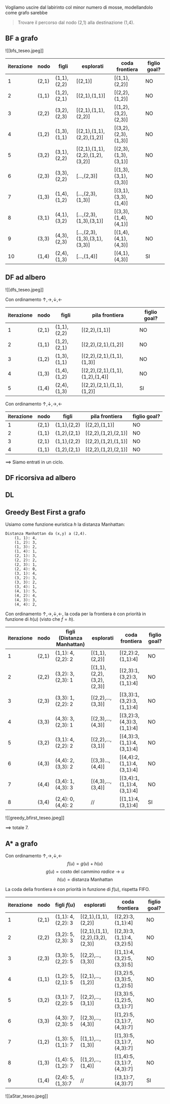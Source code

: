 Vogliamo uscire dal labirinto col minor numero di mosse, modellandolo come grafo sarebbe
> Trovare il percorso dal nodo (2,1) alla destinazione (1,4).

## BF a grafo

![[bfs_teseo.jpeg]]

| iterazione | nodo  | figli       | esplorati                       | coda frontiera      | figlio goal? |
| ---------- | ----- | ----------- | ------------------------------- | ------------------- | ------------ |
| 1          | (2,1) | (1,1),(2,2) | [(2,1)]                         | [(1,1),(2,2)]       | NO           |
| 2          | (1,1) | (1,2),(2,1) | [(2,1),(1,1)]                   | [(2,2),(1,2)]       | NO           |
| 3          | (2,2) | (3,2),(2,3) | [(2,1),(1,1),(2,2)]             | [(1,2),(3,2),(2,3)] | NO           |
| 4          | (1,2) | (1,3),(1,1) | [(2,1),(1,1),(2,2),(1,2)]       | [(3,2),(2,3),(1,3)] | NO           |
| 5          | (3,2) | (3,1),(2,2) | [(2,1),(1,1),(2,2),(1,2),(3,2)] | [(2,3),(1,3),(3,1)] | NO           |
| 6          | (2,3) | (3,3),(2,2) | [...,(2,3)]                     | [(1,3),(3,1),(3,3)] | NO           |
| 7          | (1,3) | (1,4),(1,2) | [...,(2,3),(1,3)]               | [(3,1),(3,3),(1,4)] | NO           |
| 8          | (3,1) | (4,1),(3,2) | [...,(2,3),(1,3),(3,1)]         | [(3,3),(1,4),(4,1)] | NO           |
| 9          | (3,3) | (4,3),(2,3) | [...,(2,3),(1,3),(3,1),(3,3)]   | [(1,4),(4,1),(4,3)] | NO           |
| 10         | (1,4) | (2,4),(1,3) | [...,(1,4)]                     | [(4,1),(4,3)]       | SI           |

## DF ad albero

![[dfs_teseo.jpeg]]

Con ordinamento $\uparrow, \rightarrow, \downarrow,\leftarrow$

| iterazione | nodo  | figli       | pila frontiera                  | figlio goal? |
| ---------- | ----- | ----------- | ------------------------------- | ------------ |
| 1          | (2,1) | (1,1),(2,2) | [(2,2),(1,1)]                   | NO           |
| 2          | (1,1) | (1,2),(2,1) | [(2,2),(2,1),(1,2)]             | NO           |
| 3          | (1,2) | (1,3),(1,1) | [(2,2),(2,1),(1,1),(1,3)]       | NO           |
| 4          | (1,3) | (1,4),(1,2) | [(2,2),(2,1),(1,1),(1,2),(1,4)] | NO           |
| 5          | (1,4) | (2,4),(1,3) | [(2,2),(2,1),(1,1),(1,2)]       | SI           |

Con ordinamento $\uparrow, \downarrow, \rightarrow,\leftarrow$

| iterazione | nodo  | figli       | pila frontiera      | figlio goal? |
| ---------- | ----- | ----------- | ------------------- | ------------ |
| 1          | (2,1) | (1,1),(2,2) | [(2,2),(1,1)]       | NO           |
| 2          | (1,1) | (1,2),(2,1) | [(2,2),(1,2),(2,1)] | NO           |
| 3          | (2,1) | (1,1),(2,2) | [(2,2),(1,2),(1,1)] | NO           |
| 4          | (1,1) | (1,2),(2,1) | [(2,2),(1,2),(2,1)] | NO           |

$\implies$ Siamo entrati in un ciclo.

## DF ricorsiva ad albero

## DL 

## Greedy Best First a grafo
Usiamo come funzione euristica $h$ la distanza Manhattan:
```
Distanza Manhattan da (x,y) a (2,4).
    (1, 1): 4,
    (1, 2): 3,
    (1, 3): 2,
    (1, 4): 1,
    (2, 1): 3,
    (2, 2): 2,
    (2, 3): 1,
    (2, 4): 0,
    (3, 1): 4,
    (3, 2): 3,
    (3, 3): 2,
    (3, 4): 1,
    (4, 1): 5,
    (4, 2): 4,
    (4, 3): 3,
    (4, 4): 2,
```

Con ordinamento $\uparrow, \rightarrow, \downarrow,\leftarrow$, la coda per la frontiera è con priorità in funzione di $h(u)$ (visto che $f = h$).

| iterazione | nodo  | figli (Distanza Manhattan) | esplorati                 | coda frontiera            | figlio goal? |
| ---------- | ----- | -------------------------- | ------------------------- | ------------------------- | ------------ |
| 1          | (2,1) | (1,1): 4, (2,2): 2         | [(1,1),(2,2)]             | [(2,2):2,(1,1):4]         | NO           |
| 2          | (2,2) | (3,2): 3, (2,3): 1         | [(1,1),(2,2),(3,2),(2,3)] | [(2,3):1,(3,2):3,(1,1):4] | NO           |
| 3          | (2,3) | (3,3): 1, (2,2): 2         | [(2,2),..., (3,3)]        | [(3,3):1,(3,2):3,(1,1):4] | NO           |
| 4          | (3,3) | (4,3): 3, (2,3): 1         | [(2,3),...,(4,3)]         | [(3,2):3,(4,3):3,(1,1):4] | NO           |
| 5          | (3,2) | (3,1): 4, (2,2): 2         | [(2,2),...,(3,1)]         | [(4,3):3,(1,1):4,(3,1):4] | NO           |
| 6          | (4,3) | (4,4): 2, (3,3): 2         | [(3,3)...,(4,4)]          | [(4,4):2,(1,1):4,(3,1):4] | NO           |
| 7          | (4,4) | (3,4): 1, (4,3): 3         | [(4,3),...,(3,4)]         | [(3,4):1,(1,1):4,(3,1):4] | NO           |
| 8          | (3,4) | (2,4): 0, (4,4): 2         | //                        | [(1,1):4,(3,1):4]         | SI           |

![[greedy_bfirst_teseo.jpeg]]

$\implies$ totale 7.

## A* a grafo
Con ordinamento $\uparrow, \rightarrow, \downarrow,\leftarrow$
$$f(u) = g(u) + h(u)$$
$$g(u) = \text{costo del cammino }radice\to u$$
$$h(u) = \text{distanza Manhattan}$$

La coda della frontiera è con priorità in funzione di $f(u)$, rispetta FIFO. 

| iterazione | nodo  | figli  $f(u)$      | esplorati                       | coda frontiera            | figlio goal? |
| ---------- | ----- | ------------------ | ------------------------------- | ------------------------- | ------------ |
| 1          | (2,1) | (1,1): 4, (2,2): 3 | [(2,1),(1,1),(2,2)]             | [(2,2):3,(1,1):4]         | NO           |
| 2          | (2,2) | (3,2): 5, (2,3): 3 | [(2,1),(1,1),(2,2),(3,2),(2,3)] | [(2,3):3,(1,1):4,(3,2):5] | NO           |
| 3          | (2,3) | (3,3): 5, (2,2): 5 | [(2,2),...,(3,3)]               | [(1,1):4,(3,2):5,(3,3):5] | NO           |
| 4          | (1,1) | (1,2): 5, (2,1): 5 | [(2,1),...,(1,2)]               | [(3,2):5,(3,3):5,(1,2):5] | NO           |
| 5          | (3,2) | (3,1): 7, (2,2): 5 | [(2,2),...,(3,1)]               | [(3,3):5,(1,2):5,(3,1):7] | NO           |
| 6          | (3,3) | (4,3): 7, (2,3): 5 | [(2,3),...,(4,3)]               | [(1,2):5,(3,1):7,(4,3):7] | NO           |
| 7          | (1,2) | (1,3): 5, (1,1): 7 | [(1,1),...,(1,3)]               | [(1,3):5,(3,1):7,(4,3):7] | NO           |
| 8          | (1,3) | (1,4): 5, (1,2): 7 | [(1,2),...,(1,4)]               | [(1,4):5,(3,1):7,(4,3):7] | NO           |
| 9          | (1,4) | (2,4): 5, (1,3):7  | //                              | [(3,1):7,(4,3):7]         | SI             |

![[aStar_teseo.jpeg]]



